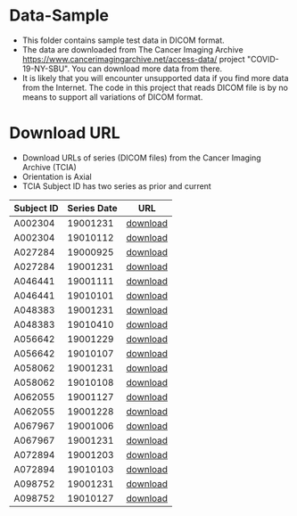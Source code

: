 # Data-Sample
- This folder contains sample test data in DICOM format.
- The data are downloaded from The Cancer Imaging Archive https://www.cancerimagingarchive.net/access-data/ project "COVID-19-NY-SBU". You can download more data from there.
- It is likely that you will encounter unsupported data if you find more data from the Internet. The code in this project that reads DICOM file is by no means to support all variations of DICOM format.

# Download URL
- Download URLs of series (DICOM files) from the Cancer Imaging Archive (TCIA)
- Orientation is Axial
- TCIA Subject ID has two series as prior and current

| Subject ID | Series Date | URL |
| - | - | - |
| A002304 | 19001231 | [download](https://services.cancerimagingarchive.net/nbia-api/services/v1/getImage?SeriesInstanceUID=1.3.6.1.4.1.14519.5.2.1.99.1071.33625442594936105343824065199671) |
| A002304 | 19010112 | [download](https://services.cancerimagingarchive.net/nbia-api/services/v1/getImage?SeriesInstanceUID=1.3.6.1.4.1.14519.5.2.1.99.1071.55485794902713124035464991791631) |
| A027284 | 19000925 | [download](https://services.cancerimagingarchive.net/nbia-api/services/v1/getImage?SeriesInstanceUID=1.3.6.1.4.1.14519.5.2.1.99.1071.30325763309054165235881826458547) |
| A027284 | 19001231 | [download](https://services.cancerimagingarchive.net/nbia-api/services/v1/getImage?SeriesInstanceUID=1.3.6.1.4.1.14519.5.2.1.99.1071.41602544610207351205676666735215) |
| A046441 | 19001111 | [download](https://services.cancerimagingarchive.net/nbia-api/services/v1/getImage?SeriesInstanceUID=1.3.6.1.4.1.14519.5.2.1.99.1071.40820951334848080397389076029877) |
| A046441 | 19010101 | [download](https://services.cancerimagingarchive.net/nbia-api/services/v1/getImage?SeriesInstanceUID=1.3.6.1.4.1.14519.5.2.1.99.1071.25337533316712571980846091289688) |
| A048383 | 19001231 | [download](https://services.cancerimagingarchive.net/nbia-api/services/v1/getImage?SeriesInstanceUID=1.3.6.1.4.1.14519.5.2.1.99.1071.16774387133719135800767225260735) |
| A048383 | 19010410 | [download](https://services.cancerimagingarchive.net/nbia-api/services/v1/getImage?SeriesInstanceUID=1.3.6.1.4.1.14519.5.2.1.99.1071.86018277110657316685046814869357) |
| A056642 | 19001229 | [download](https://services.cancerimagingarchive.net/nbia-api/services/v1/getImage?SeriesInstanceUID=1.3.6.1.4.1.14519.5.2.1.99.1071.28707756492080654343915045215037) |
| A056642 | 19010107 | [download](https://services.cancerimagingarchive.net/nbia-api/services/v1/getImage?SeriesInstanceUID=1.3.6.1.4.1.14519.5.2.1.99.1071.19503635608267419287883728363517) |
| A058062 | 19001231 | [download](https://services.cancerimagingarchive.net/nbia-api/services/v1/getImage?SeriesInstanceUID=1.3.6.1.4.1.14519.5.2.1.99.1071.29311559025997374050302539851193) |
| A058062 | 19010108 | [download](https://services.cancerimagingarchive.net/nbia-api/services/v1/getImage?SeriesInstanceUID=1.3.6.1.4.1.14519.5.2.1.99.1071.27239111229150635763788025962610) |
| A062055 | 19001127 | [download](https://services.cancerimagingarchive.net/nbia-api/services/v1/getImage?SeriesInstanceUID=1.3.6.1.4.1.14519.5.2.1.99.1071.17693946819597787373560539525123) |
| A062055 | 19001228 | [download](https://services.cancerimagingarchive.net/nbia-api/services/v1/getImage?SeriesInstanceUID=1.3.6.1.4.1.14519.5.2.1.99.1071.48788007041506208212387558455517) |
| A067967 | 19001006 | [download](https://services.cancerimagingarchive.net/nbia-api/services/v1/getImage?SeriesInstanceUID=1.3.6.1.4.1.14519.5.2.1.99.1071.15130673851342161334563625300084) |
| A067967 | 19001231 | [download](https://services.cancerimagingarchive.net/nbia-api/services/v1/getImage?SeriesInstanceUID=1.3.6.1.4.1.14519.5.2.1.99.1071.32592500727173519203252537713671) |
| A072894 | 19001203 | [download](https://services.cancerimagingarchive.net/nbia-api/services/v1/getImage?SeriesInstanceUID=1.3.6.1.4.1.14519.5.2.1.99.1071.61161621781702293362057164595095) |
| A072894 | 19010103 | [download](https://services.cancerimagingarchive.net/nbia-api/services/v1/getImage?SeriesInstanceUID=1.3.6.1.4.1.14519.5.2.1.99.1071.28118756408099277301986882058553) |
| A098752 | 19001231 | [download](https://services.cancerimagingarchive.net/nbia-api/services/v1/getImage?SeriesInstanceUID=1.3.6.1.4.1.14519.5.2.1.99.1071.58143523285190096048998266813909) |
| A098752 | 19010127 | [download](https://services.cancerimagingarchive.net/nbia-api/services/v1/getImage?SeriesInstanceUID=1.3.6.1.4.1.14519.5.2.1.99.1071.13886735547228694008591713658316) |
